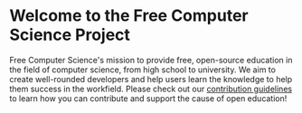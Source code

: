 # Welcome to the Free Computer Science Project
Free Computer Science's mission to provide free, open-source education in the field of computer science, from high school to university. We aim to create well-rounded developers and help users learn the knowledge to help them success in the workfield.
Please check out our [contribution guidelines](https://github.com/Free-Computer-Science/.github/blob/main/CONTRIBUTING.md) to learn how you can contribute and support the cause of open education!
